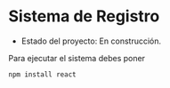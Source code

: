 <h1>Sistema de Registro</h1>

- Estado del proyecto: En construcción.

Para ejecutar el sistema debes poner 

```npm install react```
